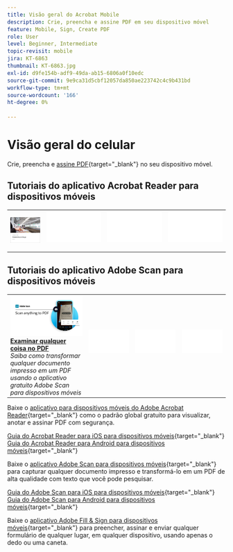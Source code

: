 ```yaml
---
title: Visão geral do Acrobat Mobile
description: Crie, preencha e assine PDF em seu dispositivo móvel
feature: Mobile, Sign, Create PDF
role: User
level: Beginner, Intermediate
topic-revisit: mobile
jira: KT-6863
thumbnail: KT-6863.jpg
exl-id: d9fe154b-adf9-49da-ab15-6806a0f10edc
source-git-commit: 9e9ca31d5cbf12057da850ae223742c4c9b431bd
workflow-type: tm+mt
source-wordcount: '166'
ht-degree: 0%

---
```


# Visão geral do celular

Crie, preencha e [assine PDF](https://www.adobe.com/br/acrobat/online/sign-pdf.html){target="_blank"} no seu dispositivo móvel.

## Tutoriais do aplicativo Acrobat Reader para dispositivos móveis

<table style="table-layout:fixed">
<tr>
  <td>
    <a href="../getting-started/productivity.md">
      <img alt="Produtividade em qualquer lugar" src="../assets/productivity.png" />
    </a>
  </td>
  <td>
   <img alt="Espaçador" src="../assets/Whitespacer.png" />
    <div>
    <br>
  </td>
  <td>
   <img alt="Espaçador" src="../assets/Whitespacer.png" />
    <div>
    <br>
  </td>
   <td>
   <img alt="Espaçador" src="../assets/Whitespacer.png" />
    <div>
    <br>
  </td>
</tr>
</table>

## Tutoriais do aplicativo Adobe Scan para dispositivos móveis

<table style="table-layout:fixed">
<tr>
  <td>
    <a href="scan-mobile-app.md">
      <img alt="Digitalize qualquer coisa para o PDF" src="../assets/Scanmobile.png" />
    </a>
    <div>
     <a href="scan-mobile-app.md"><strong>Examinar qualquer coisa no PDF</strong></a>
    </div>
    <em>Saiba como transformar qualquer documento impresso em um PDF usando o aplicativo gratuito Adobe Scan para dispositivos móveis</em>
    <br>
  </td>
  <td>
   <img alt="Espaçador" src="../assets/Whitespacer.png" />
    <div>
    <br>
  </td>
  <td>
   <img alt="Espaçador" src="../assets/Whitespacer.png" />
    <div>
    <br>
  </td>
   <td>
   <img alt="Espaçador" src="../assets/Whitespacer.png" />
    <div>
    <br>
  </td>
</tr>
</table>

Baixe o [aplicativo para dispositivos móveis do Adobe Acrobat Reader](https://www.adobe.com/acrobat/mobile/acrobat-reader.html){target="_blank"} como o padrão global gratuito para visualizar, anotar e assinar PDF com segurança.

[Guia do Acrobat Reader para iOS para dispositivos móveis](https://www.adobe.com/devnet-docs/acrobat/ios/en/){target="_blank"}
[Guia do Acrobat Reader para Android para dispositivos móveis](https://www.adobe.com/devnet-docs/acrobat/android/en/){target="_blank"}

Baixe o [aplicativo Adobe Scan para dispositivos móveis](https://www.adobe.com/acrobat/mobile/scanner-app.html){target="_blank"} para capturar qualquer documento impresso e transformá-lo em um PDF de alta qualidade com texto que você pode pesquisar.

[Guia do Adobe Scan para iOS para dispositivos móveis](https://www.adobe.com/devnet-docs/adobescan/ios/en/){target="_blank"}
[Guia do Adobe Scan para Android para dispositivos móveis](https://www.adobe.com/devnet-docs/adobescan/android/en/){target="_blank"}

Baixe o [aplicativo Adobe Fill &amp; Sign para dispositivos móveis](https://www.adobe.com/acrobat/mobile/fill-sign-pdfs.html){target="_blank"} para preencher, assinar e enviar qualquer formulário de qualquer lugar, em qualquer dispositivo, usando apenas o dedo ou uma caneta.
